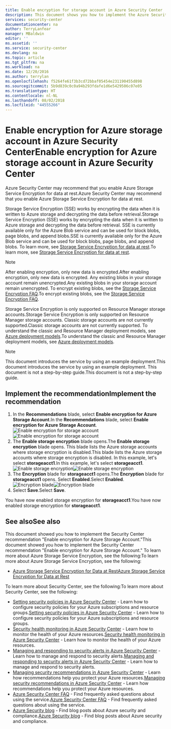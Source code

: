```yaml
---
title: Enable encryption for storage account in Azure Security Center | Microsoft Docs
description: This document shows you how to implement the Azure Security Center recommendations **Enable encryption for Azure Storage Account**.
services: security-center
documentationcenter: na
author: TerryLanfear
manager: MBaldwin
editor: ''
ms.assetid: ''
ms.service: security-center
ms.devlang: na
ms.topic: article
ms.tgt_pltfrm: na
ms.workload: na
ms.date: 12/20/2016
ms.author: terrylan
ms.openlocfilehash: f5264fe61f3b3cd72bbaf05454e231190455d898
ms.sourcegitcommit: 5b9d839c0c0a94b293fdafe1d6e5429506c07e05
ms.translationtype: HT
ms.contentlocale: nl-NL
ms.lasthandoff: 08/02/2018
ms.locfileid: "44555266"
---
```

# <a name="enable-encryption-for-azure-storage-account-in-azure-security-center"></a><span data-ttu-id="9c79b-103">Enable encryption for Azure storage account in Azure Security Center</span><span class="sxs-lookup"><span data-stu-id="9c79b-103">Enable encryption for Azure storage account in Azure Security Center</span></span>
<span data-ttu-id="9c79b-104">Azure Security Center may recommend that you enable Azure Storage Service Encryption for data at rest.</span><span class="sxs-lookup"><span data-stu-id="9c79b-104">Azure Security Center may recommend that you enable Azure Storage Service Encryption for data at rest.</span></span>

<span data-ttu-id="9c79b-105">Storage Service Encryption (SSE) works by encrypting the data when it is written to Azure storage and decrypting the data before retrieval.</span><span class="sxs-lookup"><span data-stu-id="9c79b-105">Storage Service Encryption (SSE) works by encrypting the data when it is written to Azure storage and decrypting the data before retrieval.</span></span>  <span data-ttu-id="9c79b-106">SSE is currently available only for the Azure Blob service and can be used for block blobs, page blobs, and append blobs.</span><span class="sxs-lookup"><span data-stu-id="9c79b-106">SSE is currently available only for the Azure Blob service and can be used for block blobs, page blobs, and append blobs.</span></span>  <span data-ttu-id="9c79b-107">To learn more, see [Storage Service Encryption for data at rest](../storage/storage-service-encryption.md).</span><span class="sxs-lookup"><span data-stu-id="9c79b-107">To learn more, see [Storage Service Encryption for data at rest](../storage/storage-service-encryption.md).</span></span>


> [!Note]
> <span data-ttu-id="9c79b-108">After enabling encryption, only new data is encrypted.</span><span class="sxs-lookup"><span data-stu-id="9c79b-108">After enabling encryption, only new data is encrypted.</span></span> <span data-ttu-id="9c79b-109">Any existing blobs in your storage account remain unencrypted.</span><span class="sxs-lookup"><span data-stu-id="9c79b-109">Any existing blobs in your storage account remain unencrypted.</span></span> <span data-ttu-id="9c79b-110">To encrypt existing blobs, see the [Storage Service Encryption FAQ](../storage/storage-service-encryption.md#frequently-asked-questions-about-storage-service-encryption-for-data-at-rest).</span><span class="sxs-lookup"><span data-stu-id="9c79b-110">To encrypt existing blobs, see the [Storage Service Encryption FAQ](../storage/storage-service-encryption.md#frequently-asked-questions-about-storage-service-encryption-for-data-at-rest).</span></span>
>
>

<span data-ttu-id="9c79b-111">Storage Service Encryption is only supported on Resource Manager storage accounts.</span><span class="sxs-lookup"><span data-stu-id="9c79b-111">Storage Service Encryption is only supported on Resource Manager storage accounts.</span></span> <span data-ttu-id="9c79b-112">Classic storage accounts are not currently supported.</span><span class="sxs-lookup"><span data-stu-id="9c79b-112">Classic storage accounts are not currently supported.</span></span> <span data-ttu-id="9c79b-113">To understand the classic and Resource Manager deployment models, see [Azure deployment models](../azure-classic-rm.md).</span><span class="sxs-lookup"><span data-stu-id="9c79b-113">To understand the classic and Resource Manager deployment models, see [Azure deployment models](../azure-classic-rm.md).</span></span>

> [!NOTE]
> <span data-ttu-id="9c79b-114">This document introduces the service by using an example deployment.</span><span class="sxs-lookup"><span data-stu-id="9c79b-114">This document introduces the service by using an example deployment.</span></span>  <span data-ttu-id="9c79b-115">This document is not a step-by-step guide.</span><span class="sxs-lookup"><span data-stu-id="9c79b-115">This document is not a step-by-step guide.</span></span>
>
>

## <a name="implement-the-recommendation"></a><span data-ttu-id="9c79b-116">Implement the recommendation</span><span class="sxs-lookup"><span data-stu-id="9c79b-116">Implement the recommendation</span></span>
1. <span data-ttu-id="9c79b-117">In the **Recommendations** blade, select **Enable encryption for Azure Storage Account**.</span><span class="sxs-lookup"><span data-stu-id="9c79b-117">In the **Recommendations** blade, select **Enable encryption for Azure Storage Account**.</span></span>
   <span data-ttu-id="9c79b-118">![Enable encryption for storage account][1]</span><span class="sxs-lookup"><span data-stu-id="9c79b-118">![Enable encryption for storage account][1]</span></span>
2. <span data-ttu-id="9c79b-119">The **Enable storage encryption** blade opens.</span><span class="sxs-lookup"><span data-stu-id="9c79b-119">The **Enable storage encryption** blade opens.</span></span> <span data-ttu-id="9c79b-120">This blade lists the Azure storage accounts where storage encryption is disabled.</span><span class="sxs-lookup"><span data-stu-id="9c79b-120">This blade lists the Azure storage accounts where storage encryption is disabled.</span></span> <span data-ttu-id="9c79b-121">In this example, let's select **storageacct1**.</span><span class="sxs-lookup"><span data-stu-id="9c79b-121">In this example, let's select **storageacct1**.</span></span>
   <span data-ttu-id="9c79b-122">![Enable storage encryption][2]</span><span class="sxs-lookup"><span data-stu-id="9c79b-122">![Enable storage encryption][2]</span></span>
3. <span data-ttu-id="9c79b-123">The **Encryption** blade for **storageacct1** opens.</span><span class="sxs-lookup"><span data-stu-id="9c79b-123">The **Encryption** blade for **storageacct1** opens.</span></span> <span data-ttu-id="9c79b-124">Select **Enabled**.</span><span class="sxs-lookup"><span data-stu-id="9c79b-124">Select **Enabled**.</span></span>
   <span data-ttu-id="9c79b-125">![Encryption blade][3]</span><span class="sxs-lookup"><span data-stu-id="9c79b-125">![Encryption blade][3]</span></span>
4. <span data-ttu-id="9c79b-126">Select **Save**.</span><span class="sxs-lookup"><span data-stu-id="9c79b-126">Select **Save**.</span></span>

<span data-ttu-id="9c79b-127">You have now enabled storage encryption for **storageacct1**.</span><span class="sxs-lookup"><span data-stu-id="9c79b-127">You have now enabled storage encryption for **storageacct1**.</span></span>


## <a name="see-also"></a><span data-ttu-id="9c79b-128">See also</span><span class="sxs-lookup"><span data-stu-id="9c79b-128">See also</span></span>
<span data-ttu-id="9c79b-129">This document showed you how to implement the Security Center recommendation "Enable encryption for Azure Storage Account."</span><span class="sxs-lookup"><span data-stu-id="9c79b-129">This document showed you how to implement the Security Center recommendation "Enable encryption for Azure Storage Account."</span></span> <span data-ttu-id="9c79b-130">To learn more about Azure Storage Service Encryption, see the following:</span><span class="sxs-lookup"><span data-stu-id="9c79b-130">To learn more about Azure Storage Service Encryption, see the following:</span></span>

* [<span data-ttu-id="9c79b-131">Azure Storage Service Encryption for Data at Rest</span><span class="sxs-lookup"><span data-stu-id="9c79b-131">Azure Storage Service Encryption for Data at Rest</span></span>](../storage/storage-service-encryption.md)

<span data-ttu-id="9c79b-132">To learn more about Security Center, see the following:</span><span class="sxs-lookup"><span data-stu-id="9c79b-132">To learn more about Security Center, see the following:</span></span>

* <span data-ttu-id="9c79b-133">[Setting security policies in Azure Security Center](security-center-policies.md) - Learn how to configure security policies for your Azure subscriptions and resource groups.</span><span class="sxs-lookup"><span data-stu-id="9c79b-133">[Setting security policies in Azure Security Center](security-center-policies.md) - Learn how to configure security policies for your Azure subscriptions and resource groups.</span></span>
* <span data-ttu-id="9c79b-134">[Security health monitoring in Azure Security Center](security-center-monitoring.md) - Learn how to monitor the health of your Azure resources.</span><span class="sxs-lookup"><span data-stu-id="9c79b-134">[Security health monitoring in Azure Security Center](security-center-monitoring.md) - Learn how to monitor the health of your Azure resources.</span></span>
* <span data-ttu-id="9c79b-135">[Managing and responding to security alerts in Azure Security Center](security-center-managing-and-responding-alerts.md) - Learn how to manage and respond to security alerts.</span><span class="sxs-lookup"><span data-stu-id="9c79b-135">[Managing and responding to security alerts in Azure Security Center](security-center-managing-and-responding-alerts.md) - Learn how to manage and respond to security alerts.</span></span>
* <span data-ttu-id="9c79b-136">[Managing security recommendations in Azure Security Center](security-center-recommendations.md) - Learn how recommendations help you protect your Azure resources.</span><span class="sxs-lookup"><span data-stu-id="9c79b-136">[Managing security recommendations in Azure Security Center](security-center-recommendations.md) - Learn how recommendations help you protect your Azure resources.</span></span>
* <span data-ttu-id="9c79b-137">[Azure Security Center FAQ](security-center-faq.md) - Find frequently asked questions about using the service.</span><span class="sxs-lookup"><span data-stu-id="9c79b-137">[Azure Security Center FAQ](security-center-faq.md) - Find frequently asked questions about using the service.</span></span>
* <span data-ttu-id="9c79b-138">[Azure Security blog](http://blogs.msdn.com/b/azuresecurity/) - Find blog posts about Azure security and compliance.</span><span class="sxs-lookup"><span data-stu-id="9c79b-138">[Azure Security blog](http://blogs.msdn.com/b/azuresecurity/) - Find blog posts about Azure security and compliance.</span></span>

<!--Image references-->
[1]: https://docstestmedia1.blob.core.windows.net/azure-media/articles/security-center/media/security-center-enable-encryption-for-storage-account/enable-encryption-for-storage-account.png
[2]: https://docstestmedia1.blob.core.windows.net/azure-media/articles/security-center/media/security-center-enable-encryption-for-storage-account/enable-storage-encryption.png
[3]: https://docstestmedia1.blob.core.windows.net/azure-media/articles/security-center/media/security-center-enable-encryption-for-storage-account/encryption-blade.png



